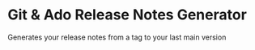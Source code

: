 # Git & Ado Release Notes Generator
Generates your release notes from a tag to your last main version
